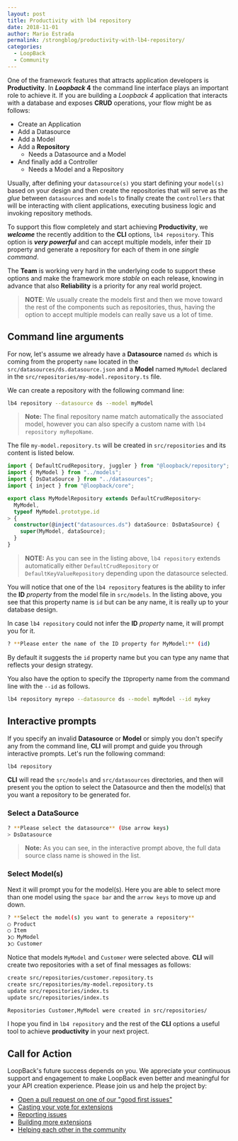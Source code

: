 ```yaml
---
layout: post
title: Productivity with lb4 repository
date: 2018-11-01
author: Mario Estrada
permalink: /strongblog/productivity-with-lb4-repository/
categories:
  - LoopBack
  - Community
---
```


One of the framework features that attracts application developers is **Productivity**. In **_Loopback_ 4** the command line interface plays an important role to achieve it. If you are building a _Loopback 4_ application that interacts with a database and exposes **CRUD** operations, your flow might be as follows:

- Create an Application
- Add a Datasource
- Add a Model
- Add a **Repository**
  - Needs a Datasource and a Model
- And finally add a Controller
  - Needs a Model and a Repository

<!--more-->

Usually, after defining your `datasource(s)` you start defining your `model(s)` based on your design and then create the repositories that will serve as the _glue_ between `datasources` and `models` to finally create the `controllers` that will be interacting with client applications, executing business logic and invoking repository methods.

To support this flow completely and start achieving **Productivity**, we **_welcome_** the recently addition to the **CLI** options, `lb4 repository`. This option is **_very powerful_** and can accept multiple models, infer their `ID` property and generate a repository for each of them in one _single command_.

The **Team** is working very hard in the underlying code to support these options and make the framework more _stable_ on each release, knowing in advance that also **Reliability** is a priority for any real world project.

> **NOTE**: We usually create the models first and then we move toward the rest of the components such as repositories, thus, having the option to accept multiple models can really save us a lot of time.

## Command line arguments

For now, let's assume we already have a **Datasource** named `ds` which is coming from the property `name` located in the `src/datasources/ds.datasource.json` and a **Model** named `MyModel` declared in the `src/repositories/my-model.repository.ts` file.

We can create a repository with the following command line:

```sh
lb4 repository --datasource ds --model myModel
```

> **Note:** The final repository name match automatically the associated model, however you can also specify a custom name with `lb4 repository myRepoName`.

The file `my-model.repository.ts` will be created in `src/repositories` and its content is listed below.

```ts
import { DefaultCrudRepository, juggler } from "@loopback/repository";
import { MyModel } from "../models";
import { DsDataSource } from "../datasources";
import { inject } from "@loopback/core";

export class MyModelRepository extends DefaultCrudRepository<
  MyModel,
  typeof MyModel.prototype.id
> {
  constructor(@inject("datasources.ds") dataSource: DsDataSource) {
    super(MyModel, dataSource);
  }
}
```

> **NOTE:** As you can see in the listing above, `lb4 repository` extends automatically either `DefaultCrudRepository` or `DefaultKeyValueRepository` depending upon the datasource selected.

You will notice that one of the `lb4 repository` features is the ability to infer the **ID** _property_ from the model file in `src/models`. In the listing above, you see that this property name is `id` but can be any name, it is really up to your database design.

In case `lb4 repository` could not infer the **ID** _property_ name, it will prompt you for it.

```sh
? **Please enter the name of the ID property for MyModel:** (id)
```

By default it suggests the `id` property name but you can type any name that reflects your design strategy.

You also have the option to specify the `ID`property name from the command line with the `--id` as follows.

```sh
lb4 repository myrepo --datasource ds --model myModel --id mykey
```

## Interactive prompts

If you specify an invalid **Datasource** or **Model** or simply you don't specify any from the command line, **CLI** will prompt and guide you through interactive prompts. Let's run the following command:

```sh
lb4 repository
```

**CLI** will read the `src/models` and `src/datasources` directories, and then will present you the option to select the Datasource and then the model(s) that you want a repository to be generated for.

### Select a DataSource

```sh
? **Please select the datasource** (Use arrow keys)
> DsDatasource
```

>**Note:**  As you can see, in the interactive prompt above, the full data source class name is showed in the list.

### Select Model(s)

Next it will prompt you for the model(s). Here you are able to select more than one model using the `space bar` and the `arrow keys` to move up and down.

```sh
? **Select the model(s) you want to generate a repository**
◯ Product
◯ Item
❯◯ MyModel
❯◯ Customer
```

Notice that models `MyModel` and `Customer` were selected above. **CLI** will create two repositories with a set of final messages as follows:

```sh
create src/repositories/customer.repository.ts
create src/repositories/my-model.repository.ts
update src/repositories/index.ts
update src/repositories/index.ts

Repositories Customer,MyModel were created in src/repositories/
```

I hope you find in `lb4 repository` and the rest of the **CLI** options a useful tool to achieve **productivity** in your next project.

## Call for Action

LoopBack's future success depends on you. We appreciate your continuous support and engagement to make LoopBack even better and meaningful for your API creation experience. Please join us and help the project by:

- [Open a pull request on one of our "good first issues"](https://github.com/strongloop/loopback-next/labels/good%20first%20issue)
- [Casting your vote for extensions](https://github.com/strongloop/loopback-next/issues/512)
- [Reporting issues](https://github.com/strongloop/loopback-next/issues)
- [Building more extensions](https://github.com/strongloop/loopback-next/issues/647)
- [Helping each other in the community](https://groups.google.com/forum/#!forum/loopbackjs)


